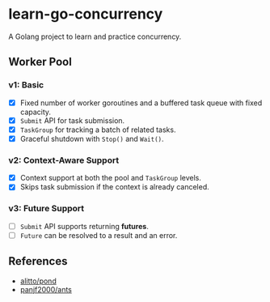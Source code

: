 # learn-go-concurrency

A Golang project to learn and practice concurrency.

## Worker Pool

### v1: Basic

- [x] Fixed number of worker goroutines and a buffered task queue with fixed capacity.
- [x] `Submit` API for task submission.
- [x] `TaskGroup` for tracking a batch of related tasks.
- [x] Graceful shutdown with `Stop()` and `Wait()`.

### v2: Context-Aware Support

- [x] Context support at both the pool and `TaskGroup` levels.
- [x] Skips task submission if the context is already canceled.

### v3: Future Support

- [ ] `Submit` API supports returning **futures**.
- [ ] `Future` can be resolved to a result and an error.

## References

- [alitto/pond](https://github.com/alitto/pond)
- [panjf2000/ants](https://github.com/panjf2000/ants)
